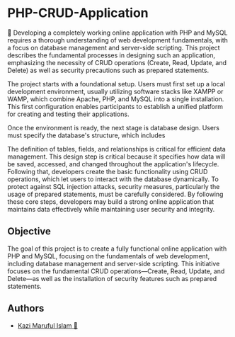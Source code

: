 # PHP-CRUD-Application
🚀 Developing a completely working online application with PHP and MySQL requires a thorough understanding of web development fundamentals, with a focus on database management and server-side scripting. This project describes the fundamental processes in designing such an application, emphasizing the necessity of CRUD operations (Create, Read, Update, and Delete) as well as security precautions such as prepared statements.

The project starts with a foundational setup. Users must first set up a local development environment, usually utilizing software stacks like XAMPP or WAMP, which combine Apache, PHP, and MySQL into a single installation. This first configuration enables participants to establish a unified platform for creating and testing their applications.

Once the environment is ready, the next stage is database design. Users must specify the database's structure, which includes

The definition of tables, fields, and relationships is critical for efficient data management. This design step is critical because it specifies how data will be saved, accessed, and changed throughout the application's lifecycle. Following that, developers create the basic functionality using CRUD operations, which let users to interact with the database dynamically. To protect against SQL injection attacks, security measures, particularly the usage of prepared statements, must be carefully considered. By following these core steps, developers may build a strong online application that maintains data effectively while maintaining user security and integrity.

## Objective

The goal of this project is to create a fully functional online application with PHP and MySQL, focusing on the fundamentals of web development, including database management and server-side scripting. This initiative focuses on the fundamental CRUD operations—Create, Read, Update, and Delete—as well as the installation of security features such as prepared statements.


## Authors

- [Kazi Maruful Islam 🤗](https://www.github.com/maruf-ux)
